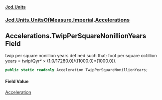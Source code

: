 #### [Jcd.Units](index.md 'index')

### [Jcd.Units.UnitsOfMeasure.Imperial](Jcd.Units.UnitsOfMeasure.Imperial.md 'Jcd.Units.UnitsOfMeasure.Imperial').[Accelerations](Accelerations.md 'Jcd.Units.UnitsOfMeasure.Imperial.Accelerations')

## Accelerations.TwipPerSquareNonillionYears Field

twip per square nonillion years defined such that: foot per square octillion years = twip/Qyr² ×
(1.0/17280.0)/((1000.0)*(1000.0)).

```csharp
public static readonly Acceleration TwipPerSquareNonillionYears;
```

#### Field Value

[Acceleration](Acceleration.md 'Jcd.Units.UnitTypes.Acceleration')